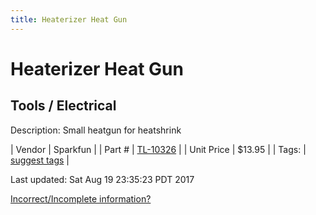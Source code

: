 ```yaml
---
title: Heaterizer Heat Gun
---
```


# Heaterizer Heat Gun
## Tools / Electrical
Description: 	Small heatgun for heatshrink 

| Vendor | Sparkfun | 
| Part # | [TL-10326](https://www.sparkfun.com/products/10326) | 
| Unit Price | $13.95 | 
| Tags: | [suggest tags](https://docs.google.com/forms/d/e/1FAIpQLSeWyY8v3RgOty-MyWmh9U0iivNYN_molChYyS-0U-o-kOAv_g/viewform) | 

Last updated: Sat Aug 19 23:35:23 PDT 2017

 [Incorrect/Incomplete information?](https://docs.google.com/forms/d/e/1FAIpQLSeWyY8v3RgOty-MyWmh9U0iivNYN_molChYyS-0U-o-kOAv_g/viewform)